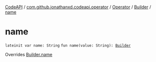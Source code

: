 [CodeAPI](../../../index.md) / [com.github.jonathanxd.codeapi.operator](../../index.md) / [Operator](../index.md) / [Builder](index.md) / [name](.)

# name

`lateinit var name: String`
`fun name(value: String): `[`Builder`](index.md)

Overrides [Builder.name](../../../com.github.jonathanxd.codeapi.base/-named/-builder/name.md)

